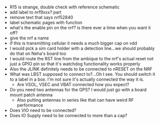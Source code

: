 - R15 is strange, double check with reference schematic
- add label to nrf9xxx? part
- remove text that says nrf52840
- label schematic pages with function
- what's the enable pin on the nrf? is there ever a time when you want it off?
- give the nrf a name
- if this is transmitting cellular it needs a much bigger cap on vdd
- I would pick a sim card holder with a detection line...we should probably do that on Neha's board too
- I would route the RST line from the ambique to the nrf's actual reset not just a GPIO pin so that it's watchdog functionality works properly
- Also the JLINK definitely needs to be connected to nRESET on the NRF
- What was LBST supposed to connect to?...Oh I see. You should switch it to a label in a box. I'm not sure it's actually connected the way it is.
    - Are VSOL, VSEC and VBAT connected how you expect?
- Do you need two antennas for the GPS? I would just go with a board mount patch antenna
    - Also putting antennas in series like that can have weird RF performance
- Does VIO need to be connected?
- Does IO Supply need to be connected to more than a cap?
